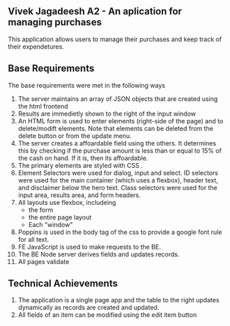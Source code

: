 ## Vivek Jagadeesh A2 - An aplication for managing purchases
This application allows users to manage their purchases and keep track of their expendetures. 

## Base Requirements 
The base requirements were met in the following ways 
1. The server maintains an array of JSON objects that are created using the html frontend 
2. Results are immedietly shown to the right of the input window 
3. An HTML form is used to enter elements (right-side of the page) and to delete/modift elements. Note that elements can be deleted from the delete button or from the update menu. 
4. The server creates a affoardable field using the others. It determines this by checking if the purchase amount is less than or equal to 15% of the cash on hand. If it is, then its affoardable. 
5. The primary elements are styled with CSS . 
6. Element Selectors were used for dialog, input and select. ID selectors were used for the main container (which uses a flexbox), header text, and disclaimer below the hero text. Class selectors were used for the input area, results area, and form headers. 
7. All layouts use flexbox, includeing 
    - the form 
    - the entire page layout 
    - Each "window"
8. Poppins is used in the body tag of the css to provide a google font rule for all text. 
9. FE JavaScript is used to make requests to the BE. 
10. The BE Node server derives fields and updates records. 
11. All pages validate
## Technical Achievements
1. The application is a single page app and the table to the right updates dynamically as records are created and updated. 
2. All fields of an item can be modified using the edit item button
